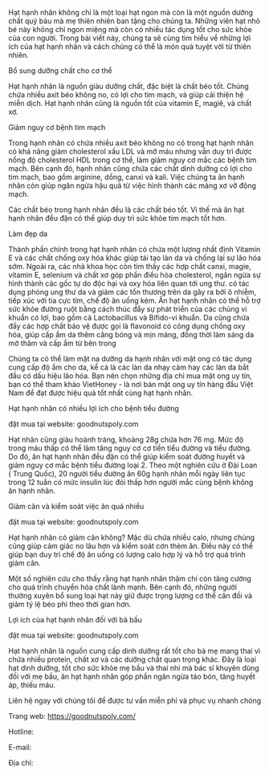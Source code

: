 Hạt hạnh nhân không chỉ là một loại hạt ngon mà còn là một nguồn dưỡng chất quý báu mà mẹ thiên nhiên ban tặng cho chúng ta. Những viên hạt nhỏ bé này không chỉ ngon miệng mà còn có nhiều tác dụng tốt cho sức khỏe của con người. Trong bài viết này, chúng ta sẽ cùng tìm hiểu về những lợi ích của hạt hạnh nhân và cách chúng có thể là món quà tuyệt vời từ thiên nhiên.

Bổ sung dưỡng chất cho cơ thể

Hạt hạnh nhân là nguồn giàu dưỡng chất, đặc biệt là chất béo tốt. Chúng chứa nhiều axit béo không no, có lợi cho tim mạch, và giúp cải thiện hệ miễn dịch. Hạt hạnh nhân cũng là nguồn tốt của vitamin E, magiê, và chất xơ.

Giảm nguy cơ bệnh tim mạch

Trong hạnh nhân có chứa nhiều axit béo không no có trong hạt hạnh nhân có khả năng giảm cholesterol xấu LDL và mỡ máu nhưng vẫn duy trì được nồng độ cholesterol HDL trong cơ thể, làm giảm nguy cơ mắc các bệnh tim mạch. Bên cạnh đó, hạnh nhân cũng chứa các chất dinh dưỡng có lợi cho tim mạch, bao gồm arginine, dồng, canxi và kali. Việc chúng ta ăn hạnh nhân còn giúp ngăn ngừa hậu quả từ việc hình thành các mảng xơ vỡ động mạch.

Các chất béo trong hạnh nhân đều là các chất béo tốt. Vì thế mà ăn hạt hạnh nhân đều đặn có thể giúp duy trì sức khỏe tim mạch tốt hơn.

Làm đẹp da

Thành phần chính trong hạt hạnh nhân có chứa một lượng nhất định Vitamin E và các chất chống oxy hóa khác giúp tái tạo làn da và chống lại sự lão hóa sớm. Ngoài ra, các nhà khoa học còn tìm thấy các hợp chất canxi, magie, vitamin E, selenium và chất xơ góp phần điều hòa cholesterol, ngăn ngừa sự hình thành các gốc tự do độc hại và oxy hóa liên quan tới ung thư. có tác dụng phòng ung thư da và giảm các tổn thương trên da gây ra bởi ô nhiễm, tiếp xúc với tia cực tím, chế độ ăn uống kém.
Ăn hạt hạnh nhân có thể hỗ trợ sức khỏe đường ruột bằng cách thúc đẩy sự phát triển của các chủng vi khuẩn có lợi, bao gồm cả Lactobacillus và Bifido-vi khuẩn. Da cũng chứa đầy các hợp chất bảo vệ được gọi là flavonoid có công dụng chống oxy hóa, giúp cấp ẩm da thêm căng bóng và mịn màng, đồng thời làm sáng da mờ thâm và cấp ẩm từ bên trong

Chúng ta có thể làm mặt nạ dưỡng da hạnh nhân với mật ong có tác dụng cung cấp độ ẩm cho da, kể cả là các làn da nhạy cảm hay các làn da bắt đầu có dấu hiệu lão hóa. Bạn nên chọn những địa chỉ mua mật ong uy tín, bạn có thể tham khảo VietHoney - là nơi bán mật ong uy tín hàng đầu Việt Nam để đạt được hiệu quả tốt nhất cùng hạt hạnh nhân.

Hạt hạnh nhân có nhiều lợi ích cho bệnh tiểu đường

đặt mua tại website: goodnutspoly.com

Hạt nhân cũng giàu hoành tráng, khoảng 28g chứa hơn 76 mg. Mức độ trong máu thấp có thể làm tăng nguy cơ cơ tiền tiểu đường và tiểu đường. Do đó, ăn hạt hạnh nhân đều đặn có thể giúp kiểm soát đường huyết và giảm nguy cơ mắc bệnh tiểu đường loại 2.
Theo một nghiên cứu ở Đài Loan ( Trung Quốc), 20 người tiểu đường ăn 60g hạnh nhân mỗi ngày liên tục trong 12 tuần có mức insulin lúc đói thấp hơn người mắc cùng bệnh không ăn hạnh nhân.

Giảm cân và kiểm soát việc ăn quá nhiều

đặt mua tại website: goodnutspoly.com

Hạt hạnh nhân có giảm cân không?
Mặc dù chứa nhiều calo, nhưng chúng cũng giúp cảm giác no lâu hơn và kiểm soát cơn thèm ăn. Điều này có thể giúp bạn duy trì chế độ ăn uống có lượng calo hợp lý và hỗ trợ quá trình giảm cân.

Một số nghiên cứu cho thấy rằng hạt hạnh nhân thậm chí còn tăng cường cho quá trình chuyển hóa chất lành mạnh. Bên cạnh đó, những người thường xuyên bổ sung loại hạt này giữ được trọng lượng cơ thể cân đối và giảm tỷ lệ béo phì theo thời gian hơn.

Lợi ích của hạt hạnh nhân đối với bà bầu

đặt mua tại website: goodnutspoly.com

Hạt hạnh nhân là nguồn cung cấp dinh dưỡng rất tốt cho bà mẹ mang thai vì chứa nhiều protein, chất xơ và các dưỡng chất quan trọng khác. Đây là loại hạt dinh dưỡng, tốt cho sức khỏe mẹ bầu và thai nhi mà bác sĩ khuyên dùng đối với mẹ bầu, ăn hạt hạnh nhân góp phần ngăn ngừa táo bón, tăng huyết áp, thiếu máu.

Liên hệ ngay với chúng tôi để được tư vấn miễn phí và phục vụ nhanh chóng

Trang web: https://goodnutspoly.com/

Hotline:

E-mail:  

Địa chỉ:
